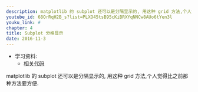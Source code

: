 ```yaml
---
description: matplotlib 的 subplot 还可以是分隔显示的, 用这种 grid 方法,个人觉得比之前那种方法要方便.
youtube_id: 68OrRqH2B_s?list=PLXO45tsB95cKiBRXYqNNCw8AUo6tYen3l
youku_link: #
chapter: 4
title: Subplot 分格显示
date: 2016-11-3
---
```

* 学习资料:
  * [相关代码](https://github.com/MorvanZhou/tutorials/blob/master/matplotlibTUT/plt16_grid_subplot.py)
  
matplotlib 的 subplot 还可以是分隔显示的, 用这种 grid 方法,个人觉得比之前那种方法要方便.
